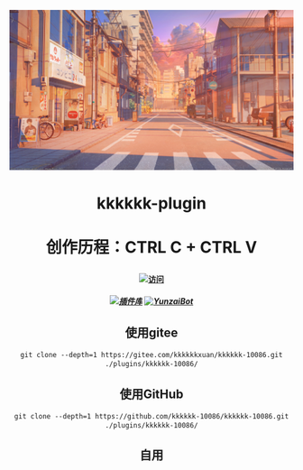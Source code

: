 ![啊哈](resources/photos/photo1.jpg)
<div align="center">

<h1>kkkkkk-plugin<h1>

创作历程：CTRL C + CTRL V
#### [![访问](https://profile-counter.glitch.me/kkkkkk-10086/count.svg)](https://gitee.com/kkkkkkxuan/kkkkkk-10086.git)
##### [![插件库](https://img.shields.io/badge/Gitee-插件库-black?style=flat-square&logo=gitee)](https://gitee.com/yhArcadia/Yunzai-Bot-plugins-index) [![YunzaiBot](https://img.shields.io/badge/Yunzai-v3.0.0-black?style=flat-square&logo=dependabot)](https://gitee.com/Le-niao/Yunzai-Bot) 


## 使用gitee
```
git clone --depth=1 https://gitee.com/kkkkkkxuan/kkkkkk-10086.git ./plugins/kkkkkk-10086/
```
## 使用GitHub
```
git clone --depth=1 https://github.com/kkkkkk-10086/kkkkkk-10086.git ./plugins/kkkkkk-10086/
```


## 自用
<div>


